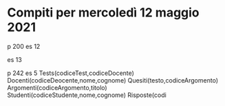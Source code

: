 # Compiti per mercoledì 12 maggio 2021
p 200
es 12

es 13

p 242 
 es 5
Tests(codiceTest,codiceDocente)
Docenti(codiceDeocente,nome,cognome)
Quesiti(testo,codiceArgomento)
Argomenti(codiceArgomento,titolo)
Studenti(codiceStudente,nome,cognome)
Risposte(codi
<!--stackedit_data:
eyJoaXN0b3J5IjpbLTE1Njg2ODUwNSwtMTE2MTE2OTI3MV19
-->